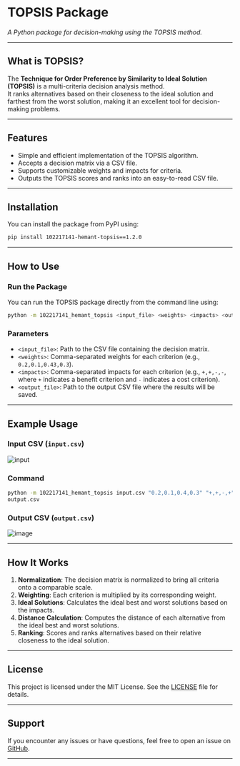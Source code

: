 # **TOPSIS Package**  
_A Python package for decision-making using the TOPSIS method._  

---

## **What is TOPSIS?**  
The **Technique for Order Preference by Similarity to Ideal Solution (TOPSIS)** is a multi-criteria decision analysis method.  
It ranks alternatives based on their closeness to the ideal solution and farthest from the worst solution, making it an excellent tool for decision-making problems.  

---

## **Features**  
- Simple and efficient implementation of the TOPSIS algorithm.  
- Accepts a decision matrix via a CSV file.  
- Supports customizable weights and impacts for criteria.  
- Outputs the TOPSIS scores and ranks into an easy-to-read CSV file.  

---

## **Installation**  
You can install the package from PyPI using:  

```bash
pip install 102217141-hemant-topsis==1.2.0
```

---

## **How to Use**  

### **Run the Package**  

You can run the TOPSIS package directly from the command line using:  

```bash
python -m 102217141_hemant_topsis <input_file> <weights> <impacts> <output_file>
```

### **Parameters**  
- `<input_file>`: Path to the CSV file containing the decision matrix.  
- `<weights>`: Comma-separated weights for each criterion (e.g., `0.2,0.1,0.43,0.3`).  
- `<impacts>`: Comma-separated impacts for each criterion (e.g., `+,+,-,-`, where `+` indicates a benefit criterion and `-` indicates a cost criterion).  
- `<output_file>`: Path to the output CSV file where the results will be saved.  

---

## **Example Usage**  

### Input CSV (`input.csv`)  
![input](https://github.com/user-attachments/assets/bc6d2b80-b7ff-4298-b4f0-c1925d85f166)

### Command  
```bash
python -m 102217141_hemant_topsis input.csv "0.2,0.1,0.4,0.3" "+,+,-,+"
output.csv
```

### Output CSV (`output.csv`)  
![image](https://github.com/user-attachments/assets/f4dcd4f3-15ca-45b3-a228-c76786f9e69d)


---

## **How It Works**  
1. **Normalization**: The decision matrix is normalized to bring all criteria onto a comparable scale.  
2. **Weighting**: Each criterion is multiplied by its corresponding weight.  
3. **Ideal Solutions**: Calculates the ideal best and worst solutions based on the impacts.  
4. **Distance Calculation**: Computes the distance of each alternative from the ideal best and worst solutions.  
5. **Ranking**: Scores and ranks alternatives based on their relative closeness to the ideal solution.  

---

## **License**  
This project is licensed under the MIT License. See the [LICENSE](LICENSE) file for details.  

---

## **Support**  
If you encounter any issues or have questions, feel free to open an issue on [GitHub](https://github.com/yourusername/102217186-abhaijeet-topsis).  

---

